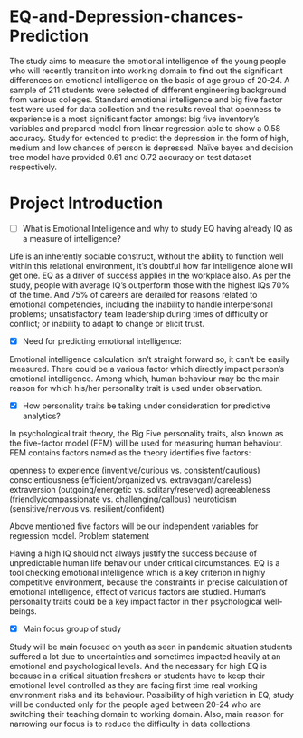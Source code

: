# EQ-and-Depression-chances-Prediction

The study aims to measure the emotional intelligence of the young people who will recently transition into working domain to find out the significant differences on emotional intelligence on the basis of age group of 20-24. A sample of 211 students were selected of different engineering background from various colleges. Standard emotional intelligence and big five factor test were used for data collection and the results reveal that openness to experience is a most significant factor amongst big five inventory’s variables and prepared model from linear regression able to show a 0.58 accuracy. Study for extended to predict the depression in the form of high, medium and low chances of person is depressed. Naïve bayes and decision tree model have provided 0.61 and 0.72 accuracy on test dataset respectively.

# Project Introduction
- [ ]	What is Emotional Intelligence and why to study EQ having already IQ as a measure of intelligence?

Life is an inherently sociable construct, without the ability to function well within this relational environment, it’s doubtful how far intelligence alone will get one. 
EQ as a driver of success applies in the workplace also. As per the study, people with average IQ’s outperform those with the highest IQs 70% of the time. And 75% of careers are derailed for reasons related to emotional competencies, including the inability to handle interpersonal problems; unsatisfactory team leadership during times of difficulty or conflict; or inability to adapt to change or elicit trust.

- [x] Need for predicting emotional intelligence:

Emotional intelligence calculation isn’t straight forward so, it can’t be easily measured. There could be a various factor which directly impact person’s emotional intelligence. Among which, human behaviour may be the main reason for which his/her personality trait is used under observation.

- [x]	How personality traits be taking under consideration for predictive analytics?

In psychological trait theory, the Big Five personality traits, also known as the five-factor model (FFM) will be used for measuring human behaviour. FEM contains factors named as the theory identifies five factors:

openness to experience (inventive/curious vs. consistent/cautious)
conscientiousness (efficient/organized vs. extravagant/careless)
extraversion (outgoing/energetic vs. solitary/reserved)
agreeableness (friendly/compassionate vs. challenging/callous)
neuroticism (sensitive/nervous vs. resilient/confident)

Above mentioned five factors will be our independent variables for regression model.
Problem statement

Having a high IQ should not always justify the success because of unpredictable human life behaviour under critical circumstances. EQ is a tool checking emotional intelligence which is a key criterion in highly competitive environment, because the constraints in precise calculation of emotional intelligence, effect of various factors are studied. Human’s personality traits could be a key impact factor in their psychological well-beings.

- [x]	Main focus group of study

Study will be main focused on youth as seen in pandemic situation students suffered a lot due to uncertainties and sometimes impacted heavily at an emotional and psychological levels.
And the necessary for high EQ is because in a critical situation freshers or students have to keep their emotional level controlled as they are facing first time real working environment risks and its behaviour. 
Possibility of high variation in EQ, study will be conducted only for the people aged between 20-24 who are switching their teaching domain to working domain. Also, main reason for narrowing our focus is to reduce the difficulty in data collections.
